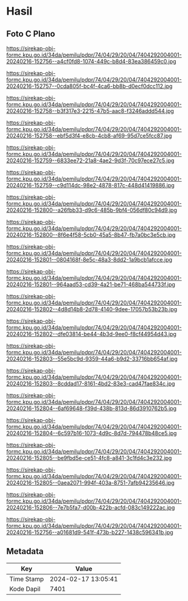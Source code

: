 # Hasil

## Foto C Plano

https://sirekap-obj-formc.kpu.go.id/34da/pemilu/pdpr/74/04/29/20/04/7404292004001-20240216-152756--a4cf0fd8-1074-449c-b8d4-83ea386459c0.jpg

https://sirekap-obj-formc.kpu.go.id/34da/pemilu/pdpr/74/04/29/20/04/7404292004001-20240216-152757--0cda805f-bc4f-4ca6-bb8b-d0ecf0dcc112.jpg

https://sirekap-obj-formc.kpu.go.id/34da/pemilu/pdpr/74/04/29/20/04/7404292004001-20240216-152758--b3f317e3-2215-47b5-aac8-f3246addd544.jpg

https://sirekap-obj-formc.kpu.go.id/34da/pemilu/pdpr/74/04/29/20/04/7404292004001-20240216-152758--ebf5d3f4-e8cb-4cb8-af69-95d7ce5fcc87.jpg

https://sirekap-obj-formc.kpu.go.id/34da/pemilu/pdpr/74/04/29/20/04/7404292004001-20240216-152759--6833ee72-21a8-4ae2-9d3f-70c97ece27c5.jpg

https://sirekap-obj-formc.kpu.go.id/34da/pemilu/pdpr/74/04/29/20/04/7404292004001-20240216-152759--c9d114dc-98e2-4878-817c-448d41419886.jpg

https://sirekap-obj-formc.kpu.go.id/34da/pemilu/pdpr/74/04/29/20/04/7404292004001-20240216-152800--a26fbb33-d9c6-485b-9bf4-056df80c94d9.jpg

https://sirekap-obj-formc.kpu.go.id/34da/pemilu/pdpr/74/04/29/20/04/7404292004001-20240216-152800--8f6e4f58-5cb0-45a5-8b47-fb7a0bc3e5cb.jpg

https://sirekap-obj-formc.kpu.go.id/34da/pemilu/pdpr/74/04/29/20/04/7404292004001-20240216-152801--0804168f-8e5c-48a3-8dd2-1a9bcb1afcce.jpg

https://sirekap-obj-formc.kpu.go.id/34da/pemilu/pdpr/74/04/29/20/04/7404292004001-20240216-152801--964aad53-cd39-4a21-be71-468ba544733f.jpg

https://sirekap-obj-formc.kpu.go.id/34da/pemilu/pdpr/74/04/29/20/04/7404292004001-20240216-152802--4d8d14b8-2d78-4140-9dee-17057b53b23b.jpg

https://sirekap-obj-formc.kpu.go.id/34da/pemilu/pdpr/74/04/29/20/04/7404292004001-20240216-152802--dfe03814-be44-4b3d-9ee0-f8cf44954d43.jpg

https://sirekap-obj-formc.kpu.go.id/34da/pemilu/pdpr/74/04/29/20/04/7404292004001-20240216-152803--55e5bc9d-9359-44a6-b9d2-33716bb654af.jpg

https://sirekap-obj-formc.kpu.go.id/34da/pemilu/pdpr/74/04/29/20/04/7404292004001-20240216-152803--8cddad17-8161-4bd2-83e3-cad47fae834c.jpg

https://sirekap-obj-formc.kpu.go.id/34da/pemilu/pdpr/74/04/29/20/04/7404292004001-20240216-152804--6af69648-f39d-438b-813d-86d3910762b5.jpg

https://sirekap-obj-formc.kpu.go.id/34da/pemilu/pdpr/74/04/29/20/04/7404292004001-20240216-152804--6c597b16-1073-4d9c-8d7d-794478b48ce5.jpg

https://sirekap-obj-formc.kpu.go.id/34da/pemilu/pdpr/74/04/29/20/04/7404292004001-20240216-152805--be9fbd5e-ce51-4fc8-a841-3c1fd4c3e232.jpg

https://sirekap-obj-formc.kpu.go.id/34da/pemilu/pdpr/74/04/29/20/04/7404292004001-20240216-152805--0aea2071-994f-403a-8751-7afb94235646.jpg

https://sirekap-obj-formc.kpu.go.id/34da/pemilu/pdpr/74/04/29/20/04/7404292004001-20240216-152806--7e7b5fa7-d00b-422b-acfd-083c149222ac.jpg

https://sirekap-obj-formc.kpu.go.id/34da/pemilu/pdpr/74/04/29/20/04/7404292004001-20240216-152756--a01681d9-541f-473b-b227-1438c596341b.jpg


## Metadata

| Key        | Value               |
| ---------- | ------------------- |
| Time Stamp | 2024-02-17 13:05:41 |
| Kode Dapil | 7401                |



